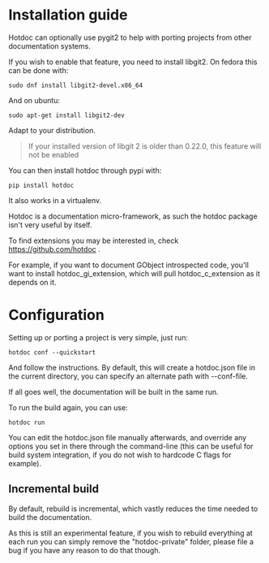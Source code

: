 # Installation guide

Hotdoc can optionally use pygit2 to help with porting projects from other documentation systems.

If you wish to enable that feature, you need to install libgit2. On fedora this can be done with:

```
sudo dnf install libgit2-devel.x86_64
```

And on ubuntu:

```
sudo apt-get install libgit2-dev
```

Adapt to your distribution.

> If your installed version of libgit 2 is older than 0.22.0, this feature will not be enabled

You can then install hotdoc through pypi with:

```
pip install hotdoc
```

It also works in a virtualenv.

Hotdoc is a documentation micro-framework, as such the hotdoc package isn't very useful by itself.

To find extensions you may be interested in, check https://github.com/hotdoc .

For example, if you want to document GObject introspected code, you'll want to install hotdoc_gi_extension,
which will pull hotdoc_c_extension as it depends on it.

# Configuration

Setting up or porting a project is very simple, just run:

```
hotdoc conf --quickstart
```

And follow the instructions. By default, this will create a hotdoc.json file
in the current directory, you can specify an alternate path with --conf-file.

If all goes well, the documentation will be built in the same run.

To run the build again, you can use:

```
hotdoc run
```

You can edit the hotdoc.json file manually afterwards, and override any options
you set in there through the command-line (this can be useful for build system
integration, if you do not wish to hardcode C flags for example).

## Incremental build

By default, rebuild is incremental, which vastly reduces the time needed to build
the documentation.

As this is still an experimental feature, if you wish to
rebuild everything at each run you can simply remove the "hotdoc-private" folder,
please file a bug if you have any reason to do that though.
